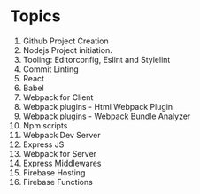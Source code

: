 # Topics

1. Github Project Creation
2. Nodejs Project initiation.
3. Tooling: Editorconfig, Eslint and Stylelint
4. Commit Linting
5. React
6. Babel
7. Webpack for Client
8. Webpack plugins - Html Webpack Plugin
9. Webpack plugins - Webpack Bundle Analyzer
10. Npm scripts
11. Webpack Dev Server
12. Express JS
13. Webpack for Server
14. Express Middlewares
15. Firebase Hosting
16. Firebase Functions
